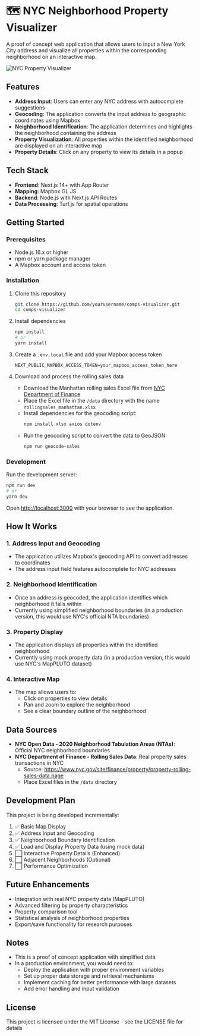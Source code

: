# 🗺️ NYC Neighborhood Property Visualizer

A proof of concept web application that allows users to input a New York City address and visualize all properties within the corresponding neighborhood on an interactive map.

![NYC Property Visualizer](https://via.placeholder.com/1200x600?text=NYC+Property+Visualizer)

## Features

* **Address Input**: Users can enter any NYC address with autocomplete suggestions
* **Geocoding**: The application converts the input address to geographic coordinates using Mapbox
* **Neighborhood Identification**: The application determines and highlights the neighborhood containing the address
* **Property Visualization**: All properties within the identified neighborhood are displayed on an interactive map
* **Property Details**: Click on any property to view its details in a popup

## Tech Stack

* **Frontend**: Next.js 14+ with App Router
* **Mapping**: Mapbox GL JS
* **Backend**: Node.js with Next.js API Routes
* **Data Processing**: Turf.js for spatial operations

## Getting Started

### Prerequisites

- Node.js 16.x or higher
- npm or yarn package manager
- A Mapbox account and access token

### Installation

1. Clone this repository
   ```bash
   git clone https://github.com/yourusername/comps-visualizer.git
   cd comps-visualizer
   ```

2. Install dependencies
   ```bash
   npm install
   # or
   yarn install
   ```

3. Create a `.env.local` file and add your Mapbox access token
   ```
   NEXT_PUBLIC_MAPBOX_ACCESS_TOKEN=your_mapbox_access_token_here
   ```

4. Download and process the rolling sales data
   * Download the Manhattan rolling sales Excel file from [NYC Department of Finance](https://www.nyc.gov/site/finance/property/property-rolling-sales-data.page)
   * Place the Excel file in the `/data` directory with the name `rollingsales_manhattan.xlsx`
   * Install dependencies for the geocoding script:
     ```bash
     npm install xlsx axios dotenv
     ```
   * Run the geocoding script to convert the data to GeoJSON:
     ```bash
     npm run geocode-sales
     ```

### Development

Run the development server:
```bash
npm run dev
# or
yarn dev
```

Open [http://localhost:3000](http://localhost:3000) with your browser to see the application.

## How It Works

### 1. Address Input and Geocoding
- The application utilizes Mapbox's geocoding API to convert addresses to coordinates
- The address input field features autocomplete for NYC addresses

### 2. Neighborhood Identification
- Once an address is geocoded, the application identifies which neighborhood it falls within
- Currently using simplified neighborhood boundaries (in a production version, this would use NYC's official NTA boundaries)

### 3. Property Display
- The application displays all properties within the identified neighborhood
- Currently using mock property data (in a production version, this would use NYC's MapPLUTO dataset)

### 4. Interactive Map
- The map allows users to:
  - Click on properties to view details
  - Pan and zoom to explore the neighborhood
  - See a clear boundary outline of the neighborhood

## Data Sources

* **NYC Open Data - 2020 Neighborhood Tabulation Areas (NTAs)**: Official NYC neighborhood boundaries
* **NYC Department of Finance - Rolling Sales Data**: Real property sales transactions in NYC
  * Source: https://www.nyc.gov/site/finance/property/property-rolling-sales-data.page
  * Place Excel files in the `/data` directory

## Development Plan

This project is being developed incrementally:

1. ✅ Basic Map Display
2. ✅ Address Input and Geocoding
3. ✅ Neighborhood Boundary Identification
4. ✅ Load and Display Property Data (using mock data)
5. ⬜️ Interactive Property Details (Enhanced)
6. ⬜️ Adjacent Neighborhoods (Optional)
7. ⬜️ Performance Optimization

## Future Enhancements

- Integration with real NYC property data (MapPLUTO)
- Advanced filtering by property characteristics
- Property comparison tool
- Statistical analysis of neighborhood properties
- Export/save functionality for research purposes

## Notes

- This is a proof of concept application with simplified data
- In a production environment, you would need to:
  - Deploy the application with proper environment variables
  - Set up proper data storage and retrieval mechanisms
  - Implement caching for better performance with large datasets
  - Add error handling and input validation

## License

This project is licensed under the MIT License - see the LICENSE file for details
